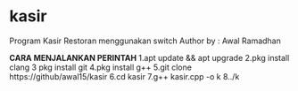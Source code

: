 # kasir
Program Kasir Restoran menggunakan switch
Author by : Awal Ramadhan

**CARA MENJALANKAN PERINTAH**
1.apt update && apt upgrade
2.pkg install clang
3 pkg install git
4.pkg install g++
5.git clone https://github/awal15/kasir
6.cd kasir
7.g++ kasir.cpp -o k
8../k
